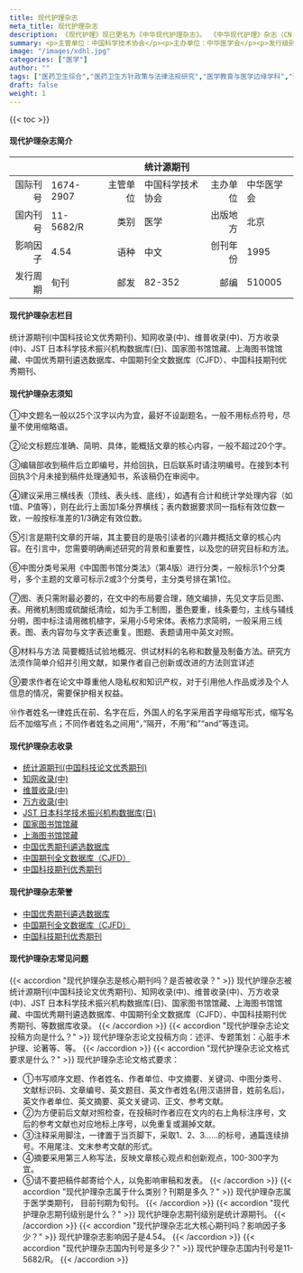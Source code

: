 ```yaml
---
title: 现代护理杂志
meta_title: 现代护理杂志
description: 《现代护理》现已更名为《中华现代护理杂志》。 《中华现代护理》杂志（CN:11-5682/R）内容丰富、思想健康，1995年创刊，目前以旬刊形式发行，刊物对外积极扩大宣传，致力于提高杂志质量与影响，该杂志以展示中华医学会的最新护理研究成果和推动国内外护理学术交流为宗旨，致力于为护理界提供高质量的学术论文和研究成果。 《中华现代护理》杂志主要涵盖了护理学领域的多个学科，关注学科前沿和热点问题，注重跨学科研究和综合性探讨。主要栏目包括护理研究、专科护理、基础护理、健康教育等，为读者提供多样化的学术视角和思考方式。在编辑出版过程中，该杂志注重论文的学术性、创新性和实用性，严格执行国家有关出版规定和标准，不断提高论文的质量和规范化管理，为读者提供优质、高效的阅读体验。 《中华现代护理》杂志拥有一支高水平的编委会和审稿团队，编委会成员由国内外知名护理专家组成，以确保论文的学术价值和期刊的学术水平。同时，该杂志也被多个国内外知名数据库和检索机构收录，如中国知网、万方数据库等，这些机构的收录和评价为杂志的学术地位和影响力提供了有力的支撑。
summary: <p>主管单位：中国科学技术协会</p><p>主办单位：中华医学会</p><p>发行级别：统计源期刊</p><p>发行周期：旬刊</p>
image: "/images/xdhl.jpg"
categories: ["医学"]
author: ""
tags: ["医药卫生综合","医药卫生方针政策与法律法规研究","医学教育与医学边缘学科","预防医学与卫生学","中医学","中药学","中西医结合","基础医学","临床医学","感染性疾病及传染病","心血管系统疾病","呼吸系统疾病","消化系统疾病","内分泌腺及全身性疾病","外科学","泌尿科学","妇产科学","儿科学","神经病学","精神病学","肿瘤学","眼科与耳鼻咽喉科","口腔科学","皮肤病与性病","特种医学","急救医学","军事医学与卫生","药学","生物医学工程",]
draft: false
weight: 1
---
```


{{< toc >}}

#### 现代护理杂志简介
|               |                               |               | 统计源期刊        |               |                           |
| ------------: | :---------------------------- | ------------: | :---------------------------- | ------------: | :------------------------ |
| 国际刊号      | 1674-2907   | 主管单位      | 中国科学技术协会     | 主办单位      | 中华医学会     |
| 国内刊号      | 11-5682/R        | 类别          | 医学       | 出版地方      | 北京           |
| 影响因子      | 4.54        | 语种          | 中文             | 创刊年份      | 1995    |
| 发行周期      | 旬刊    | 邮发          | 82-352              | 邮编          | 510005      |

#### 现代护理杂志栏目
<span>统计源期刊(中国科技论文优秀期刊)</span>、<span>知网收录(中)</span>、<span>维普收录(中)</span>、<span>万方收录(中)</span>、<span>JST 日本科学技术振兴机构数据库(日)</span>、<span>国家图书馆馆藏</span>、<span>上海图书馆馆藏</span>、<span>中国优秀期刊遴选数据库</span>、<span>中国期刊全文数据库（CJFD）</span>、<span>中国科技期刊优秀期刊</span>、

#### 现代护理杂志须知
<p><p>
	①中文题名一般以25个汉字以内为宜，最好不设副题名，一般不用标点符号，尽量不使用缩略语。
</p><p>
	②论文标题应准确、简明、具体，能概括文章的核心内容，一般不超过20个字。
</p><p>
	③编辑部收到稿件后立即编号，并给回执，日后联系时请注明编号。在接到本刊回执3个月未接到稿件处理通知书，系该稿仍在审阅中。
</p><p>
	④建议采用三横线表（顶线、表头线、底线），如遇有合计和统计学处理内容（如t值、P值等），则在此行上面加1条分界横线；表内数据要求同一指标有效位数一致，一般按标准差的1/3确定有效位数。
</p><p>
	⑤引言是期刊文章的开端，其主要目的是吸引读者的兴趣并概括文章的核心内容。在引言中，您需要明确阐述研究的背景和重要性，以及您的研究目标和方法。
</p><p>
	⑥中图分类号采用《中国图书馆分类法》（第4版）进行分类，一般标示1个分类号，多个主题的文章可标示2或3个分类号，主分类号排在第1位。
</p><p>
	⑦图、表只需附最必要的，在文中的布局要合理，随文编排，先见文字后见图、表。用微机制图或硫酸纸清绘，如为手工制图，墨色要重，线条要匀，主线与辅线分明，图中标注请用微机植字，采用小5号宋体。表格力求简明，一般采用三线表。图、表内容勿与文字表述重复。图题、表题请用中英文对照。
</p><p>
	⑧材料与方法 简要概括试验地概况、供试材料的名称和数量及制备方法。研究方法须作简单介绍并引用文献，如果作者自己创新或改进的方法则宜详述
</p><p>
	⑨要求作者在论文中尊重他人隐私权和知识产权，对于引用他人作品或涉及个人信息的情况，需要保护相关权益。
</p><p>
	⑩作者姓名一律姓氏在前、名字在后，外国人的名字采用首字母缩写形式，缩写名后不加缩写点；不同作者姓名之间用“，”隔开，不用“和”“and”等连词。
</p></p>


#### 现代护理杂志收录
<ul>
    <li class="inline-block">
        <a class="bg-theme-light hover:bg-primary dark:bg-darkmode-theme-light dark:hover:bg-darkmode-primary dark:hover:text-dark m-1 block rounded px-3 py-1 hover:text-white" href="#现代护理杂志收录">
        统计源期刊(中国科技论文优秀期刊)
        </a>
    </li>
    <li class="inline-block">
        <a class="bg-theme-light hover:bg-primary dark:bg-darkmode-theme-light dark:hover:bg-darkmode-primary dark:hover:text-dark m-1 block rounded px-3 py-1 hover:text-white" href="#现代护理杂志收录">
        知网收录(中)
        </a>
    </li>
    <li class="inline-block">
        <a class="bg-theme-light hover:bg-primary dark:bg-darkmode-theme-light dark:hover:bg-darkmode-primary dark:hover:text-dark m-1 block rounded px-3 py-1 hover:text-white" href="#现代护理杂志收录">
        维普收录(中)
        </a>
    </li>
    <li class="inline-block">
        <a class="bg-theme-light hover:bg-primary dark:bg-darkmode-theme-light dark:hover:bg-darkmode-primary dark:hover:text-dark m-1 block rounded px-3 py-1 hover:text-white" href="#现代护理杂志收录">
        万方收录(中)
        </a>
    </li>
    <li class="inline-block">
        <a class="bg-theme-light hover:bg-primary dark:bg-darkmode-theme-light dark:hover:bg-darkmode-primary dark:hover:text-dark m-1 block rounded px-3 py-1 hover:text-white" href="#现代护理杂志收录">
        JST 日本科学技术振兴机构数据库(日)
        </a>
    </li>
    <li class="inline-block">
        <a class="bg-theme-light hover:bg-primary dark:bg-darkmode-theme-light dark:hover:bg-darkmode-primary dark:hover:text-dark m-1 block rounded px-3 py-1 hover:text-white" href="#现代护理杂志收录">
        国家图书馆馆藏
        </a>
    </li>
    <li class="inline-block">
        <a class="bg-theme-light hover:bg-primary dark:bg-darkmode-theme-light dark:hover:bg-darkmode-primary dark:hover:text-dark m-1 block rounded px-3 py-1 hover:text-white" href="#现代护理杂志收录">
        上海图书馆馆藏
        </a>
    </li>
    <li class="inline-block">
        <a class="bg-theme-light hover:bg-primary dark:bg-darkmode-theme-light dark:hover:bg-darkmode-primary dark:hover:text-dark m-1 block rounded px-3 py-1 hover:text-white" href="#现代护理杂志收录">
        中国优秀期刊遴选数据库
        </a>
    </li>
    <li class="inline-block">
        <a class="bg-theme-light hover:bg-primary dark:bg-darkmode-theme-light dark:hover:bg-darkmode-primary dark:hover:text-dark m-1 block rounded px-3 py-1 hover:text-white" href="#现代护理杂志收录">
        中国期刊全文数据库（CJFD）
        </a>
    </li>
    <li class="inline-block">
        <a class="bg-theme-light hover:bg-primary dark:bg-darkmode-theme-light dark:hover:bg-darkmode-primary dark:hover:text-dark m-1 block rounded px-3 py-1 hover:text-white" href="#现代护理杂志收录">
        中国科技期刊优秀期刊
        </a>
    </li>
</ul>



#### 现代护理杂志荣誉
<ul>
    <li class="inline-block">
        <a class="bg-theme-light hover:bg-primary dark:bg-darkmode-theme-light dark:hover:bg-darkmode-primary dark:hover:text-dark m-1 block rounded px-3 py-1 hover:text-white" href="#现代护理杂志荣誉">
        中国优秀期刊遴选数据库
        </a>
    </li>
    <li class="inline-block">
        <a class="bg-theme-light hover:bg-primary dark:bg-darkmode-theme-light dark:hover:bg-darkmode-primary dark:hover:text-dark m-1 block rounded px-3 py-1 hover:text-white" href="#现代护理杂志荣誉">
        中国期刊全文数据库（CJFD）
        </a>
    </li>
    <li class="inline-block">
        <a class="bg-theme-light hover:bg-primary dark:bg-darkmode-theme-light dark:hover:bg-darkmode-primary dark:hover:text-dark m-1 block rounded px-3 py-1 hover:text-white" href="#现代护理杂志荣誉">
        中国科技期刊优秀期刊
        </a>
    </li>
</ul>












#### 现代护理杂志常见问题
{{< accordion "现代护理杂志是核心期刊吗？是否被收录？" >}}
现代护理杂志被统计源期刊(中国科技论文优秀期刊)、知网收录(中)、维普收录(中)、万方收录(中)、JST 日本科学技术振兴机构数据库(日)、国家图书馆馆藏、上海图书馆馆藏、中国优秀期刊遴选数据库、中国期刊全文数据库（CJFD）、中国科技期刊优秀期刊、等数据库收录。
{{< /accordion >}}
{{< accordion "现代护理杂志论文投稿方向是什么？" >}}
现代护理杂志论文投稿方向：述评、专题策划：心脏手术护理、论著等、等。
{{< /accordion >}}
{{< accordion "现代护理杂志论文格式要求是什么？" >}}
现代护理杂志论文格式要求：
- ①书写顺序文题、作者姓名、作者单位、中文摘要、关键词、中图分类号、文献标识码、文章编号、英文题目、英文作者姓名(用汉语拼音，姓前名后)，英文作者单位、英文摘要、英文关键词、正文、参考文献。
- ②为方便前后文献对照检查，在投稿时作者应在文内的右上角标注序号，文后的参考文献也对应地标上序号，以免重复或漏掉文献。
- ③注释采用脚注，一律置于当页脚下，采取1、2、3……的标号，通篇连续排号。不用尾注、文末参考文献的形式。
- ④摘要采用第三人称写法，反映文章核心观点和创新观点，100-300字为宜。
- ⑤请不要把稿件邮寄给个人，以免影响审稿和发表。
{{< /accordion >}}
{{< accordion "现代护理杂志属于什么类别？刊期是多久？" >}}
现代护理杂志属于医学类期刊， 目前刊期为旬刊。
{{< /accordion >}}
{{< accordion "现代护理杂志期刊级别是什么？" >}}
现代护理杂志期刊级别是统计源期刊。
{{< /accordion >}}
{{< accordion "现代护理杂志北大核心期刊吗？影响因子多少？" >}}
现代护理杂志影响因子是4.54。
{{< /accordion >}}
{{< accordion "现代护理杂志国内刊号是多少？" >}}
现代护理杂志国内刊号是11-5682/R。
{{< /accordion >}}